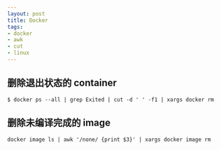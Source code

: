 ```yaml
---
layout: post
title: Docker
tags:
- docker
- awk
- cut
- linux
---
```


## 删除退出状态的 container

```
$ docker ps --all | grep Exited | cut -d ' ' -f1 | xargs docker rm
```

## 删除未编译完成的 image

```
docker image ls | awk '/none/ {print $3}' | xargs docker image rm
```
